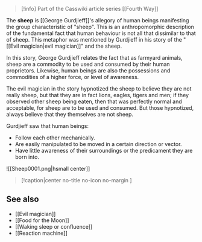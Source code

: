 > [!info] Part of the Casswiki article series [[Fourth Way]]

The **sheep** is [[George Gurdjieff]]'s allegory of human beings manifesting the group characteristic of "sheep". This is an anthropomorphic description of the fundamental fact that human behaviour is not all that dissimilar to that of sheep. This metaphor was mentioned by Gurdjieff in his story of the "[[Evil magician|evil magician]]" and the sheep.

In this story, George Gurdjieff relates the fact that as farmyard animals, sheep are a commodity to be used and consumed by their human proprietors. Likewise, human beings are also the possessions and commodities of a higher force, or level of awareness.

The evil magician in the story hypnotized the sheep to believe they are not really sheep, but that they are in fact lions, eagles, tigers and men; if they observed other sheep being eaten, then that was perfectly normal and acceptable, for sheep are to be used and consumed. But those hypnotized, always believe that they themselves are not sheep.

Gurdjieff saw that human beings:

*   Follow each other mechanically.
*   Are easily manipulated to be moved in a certain direction or vector.
*   Have little awareness of their surroundings or the predicament they are born into.

![[Sheep0001.png|hsmall center]]
> [!caption|center no-title no-icon no-margin ]
> 
See also
--------

*   [[Evil magician]]
*   [[Food for the Moon]]
*   [[Waking sleep or confluence]]
*   [[Reaction machine]]